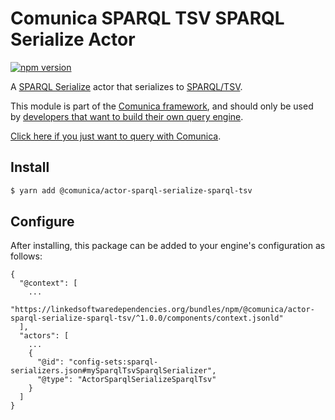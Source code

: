 # Comunica SPARQL TSV SPARQL Serialize Actor

[![npm version](https://badge.fury.io/js/%40comunica%2Factor-sparql-serialize-sparql-tsv.svg)](https://www.npmjs.com/package/@comunica/actor-sparql-serialize-sparql-tsv)

A [SPARQL Serialize](https://github.com/comunica/comunica/tree/master/packages/bus-sparql-serialize) actor that serializes to [SPARQL/TSV](https://www.w3.org/TR/sparql11-results-csv-tsv/).

This module is part of the [Comunica framework](https://github.com/comunica/comunica),
and should only be used by [developers that want to build their own query engine](https://comunica.dev/docs/modify/).

[Click here if you just want to query with Comunica](https://comunica.dev/docs/query/).

## Install

```bash
$ yarn add @comunica/actor-sparql-serialize-sparql-tsv
```

## Configure

After installing, this package can be added to your engine's configuration as follows:
```text
{
  "@context": [
    ...
    "https://linkedsoftwaredependencies.org/bundles/npm/@comunica/actor-sparql-serialize-sparql-tsv/^1.0.0/components/context.jsonld"  
  ],
  "actors": [
    ...
    {
      "@id": "config-sets:sparql-serializers.json#mySparqlTsvSparqlSerializer",
      "@type": "ActorSparqlSerializeSparqlTsv"
    }
  ]
}
```
